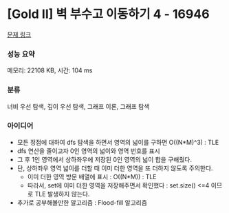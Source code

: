 # [Gold II] 벽 부수고 이동하기 4 - 16946 

[문제 링크](https://www.acmicpc.net/problem/16946) 

### 성능 요약

메모리: 22108 KB, 시간: 104 ms

### 분류

너비 우선 탐색, 깊이 우선 탐색, 그래프 이론, 그래프 탐색

### 아이디어

- 모든 정점에 대하여 dfs 탐색을 하면서 영역의 넓이를 구하면 O((N*M)^3) : TLE
- dfs 연산을 줄이고자 0인 영역의 넓이와 영역 번호를 표시
- 그 후 1인 영역에서 상하좌우에 저장된 0인 영역의 넓이 합을 구해줬다.
- 단, 상하좌우 영역 넓이를 더할 때 이미 더한 영역을 또 더하지 않도록 주의한다.
  - 이미 더한 영역 방문 배열에 표시 : O((N*M)) : TLE
  - 따라서, set에 이미 더한 영역을 저장해주면서 확인했다 : set.size() <=4 이므로 TLE 발생하지 않는다.
- 추가로 공부해볼만한 알고리즘 : Flood-fill 알고리즘
